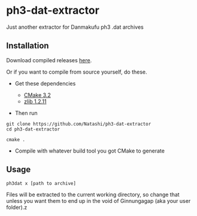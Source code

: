 # ph3-dat-extractor
Just another extractor for Danmakufu ph3 .dat archives

## Installation

Download compiled releases [here](https://github.com/Natashi/ph3-dat-extractor/releases).

Or if you want to compile from source yourself, do these.

- Get these dependencies
	- [CMake 3.2](https://cmake.org/)
	- [zlib 1.2.11](https://zlib.net/)

- Then run

 ```
 git clone https://github.com/Natashi/ph3-dat-extractor
 cd ph3-dat-extractor

 cmake .
 ```

- Compile with whatever build tool you got CMake to generate

## Usage

```
ph3dat x [path to archive]
```

Files will be extracted to the current working directory, so change that unless you want them to end up in the void of Ginnungagap (aka your user folder).z